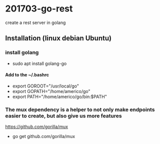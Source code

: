 # 201703-go-rest
create a rest server in golang

## Installation (linux debian Ubuntu)

### install golang
- sudo apt install golang-go

#### Add to the ~/.bashrc
- export GOROOT="/usr/local/go"
- export GOPATH="/home/americo/go"
- export PATH="/home/americo/go/bin:$PATH"

### The mux dependency is a helper to not only make endpoints easier to create, but also give us more features
https://github.com/gorilla/mux
- go get github.com/gorilla/mux
